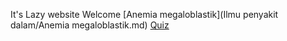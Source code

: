 It's Lazy website
Welcome
[Anemia megaloblastik](Ilmu penyakit dalam/Anemia megaloblastik.md)
[Quiz](Leptospirosis.html)
